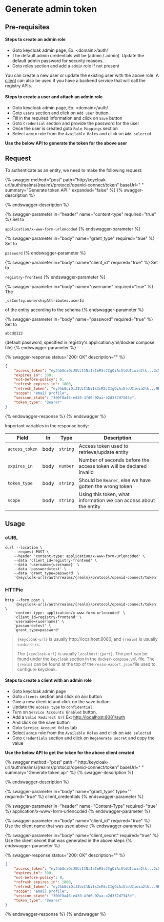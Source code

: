 # Generate admin token

## Pre-requisites&#x20;

#### Steps to create an admin role

* Goto keycloak admin page, Ex: \<domain>/auth/
* The default admin credentials will be (admin / admin). Update the default admin password for security reasons.
* Goto roles section and add a `admin` role if not present

You can create a new user or update the existing user with the above role. A [client](authenticating-as-an-entity-1.md#steps-to-create-a-client-with-an-admin-role) can also be used if you have a backend service that will call the registry APIs.

#### Steps to create a user and attach an admin role

* Goto keycloak admin page, Ex: \<domain>/auth/
* Goto `users` section and click on `Add user` button.
* Fill in the required information and click on `Save` button
* Goto `Credential` section and provide the password for the user
* Once the user is created goto `Role Mappings` section
* Select `admin` role from the `Available Roles` and click on `Add selected`

**Use the below API to generate the token for the above user**

## Request

To authenticate as an entity, we need to make the following request:

{% swagger method="post" path="http:/keycloak-url/auth/realms/{realm}/protocol/openid-connect/token" baseUrl=" " summary="Generate token API  " expanded="false" %}
{% swagger-description %}

{% endswagger-description %}

{% swagger-parameter in="header" name="content-type" required="true" %}
Set to 

`application/x-www-form-urlencoded`
{% endswagger-parameter %}

{% swagger-parameter in="body" name="grant_type" required="true" %}
Set to 

`password`
{% endswagger-parameter %}

{% swagger-parameter in="body" name="client_id" required="true" %}
Set to 

`registry-frontend`
{% endswagger-parameter %}

{% swagger-parameter in="body" name="username" required="true" %}
The 

`_osConfig.ownershipAttributes.userId`

 of the entity according to the schema
{% endswagger-parameter %}

{% swagger-parameter in="body" name="password" required="true" %}
Set to 

`abcd@123`

 (default password, specified in registry's application.yml/docker compose file)
{% endswagger-parameter %}

{% swagger-response status="200: OK" description="" %}
```json
{
	"access_token": "eyJhbGciOiJSUzI1NiIsInR5cCIgOiAiSldUIiwia2lk...2cSSaBKuB58I2OYDGw",
	"expires_in": 300,
	"not-before-policy": 0,
	"refresh_expires_in": 1800,
	"refresh_token": "eyJhbGciOiJIUzI1NiIsInR5cCIgOiAiSldUIiwia2lk...9HulwVv12bBDUdU_nidZXo",
	"scope": "email profile",
	"session_state": "300f8a46-e430-4fd6-92aa-a2d337d7343e",
	"token_type": "Bearer"
}
```
{% endswagger-response %}
{% endswagger %}

Important variables in the response body:

| Field          | In   | Type     | Description                                                        |
| -------------- | ---- | -------- | ------------------------------------------------------------------ |
| `access_token` | body | `string` | Access token used to retrieve/update entity                        |
| `expires_in`   | body | `number` | Number of seconds before the access token will be declared invalid |
| `token_type`   | body | `string` | Should be `Bearer`, else we have gotten the wrong token            |
| `scope`        | body | `string` | Using this token, what information we can access about the entity  |

## Usage

### cURL

```
curl --location \
	--request POST \
	--header 'content-type: application/x-www-form-urlencoded' \
	--data 'client_id=registry-frontend' \
	--data 'username={username}' \
	--data 'password=test' \
	--data 'grant_type=password' \
	'{keycloak-url}/auth/realms/{realm}/protocol/openid-connect/token'
```

### HTTPie

```
http --form post \
	'{keycloak-url}/auth/realms/{realm}/protocol/openid-connect/token' \
	'content-type: application/x-www-form-urlencoded' \
	'client_id=registry-frontend' \
	'username={username}' \
	'password=test' \
	'grant_type=password'
```

> `{keycloak-url}` is usually http://localhost:8080, and `{realm}` is usually `sunbird-rc`.
>
> The `{keycloak-url}` is usually `localhost:{port}`. The port can be found under the `keycloak` section in the `docker-compose.yml` file. The `{realm}` can be found at the top of the `realm-export.json` file used to configure keycloak.

#### Steps to create a client with an admin role

* Goto keycloak admin page
* Goto `clients` section and click on `Add` button
* Give a new client id and click on the save button
* Update the `access type` to `confidential`.
* Turn on `Service Accounts Enabled` button.
* Add a `Valid Redirect Url` Ex: [http://localhost:8081/auth](http://localhost:8081/auth)
* And click on the save button
* Goto `Service Account Roles` tab&#x20;
* Select `admin` role from the `Available Roles` and click on `Add selected`
* &#x20;Goto `Credentials` section  and click on `Regenerate secret` and copy the value

**Use the below API to get the token for the above client created**

{% swagger method="post" path="  http:/keycloak-url/auth/realms/{realm}/protocol/openid-connect/token" baseUrl=" " summary="Generate token api" %}
{% swagger-description %}

{% endswagger-description %}

{% swagger-parameter in="body" name="grant_type" type="" required="true" %}
client_credentials
{% endswagger-parameter %}

{% swagger-parameter in="header" name="Content-Type" required="true" %}
application/x-www-form-urlencoded
{% endswagger-parameter %}

{% swagger-parameter in="body" name="client_id" required="true" %}
Use the client name that was used above
{% endswagger-parameter %}

{% swagger-parameter in="body" name="client_secret" required="true" %}
Use the client secret that was generated in the above steps
{% endswagger-parameter %}

{% swagger-response status="200: OK" description="" %}


```json
{
	"access_token": "eyJhbGciOiJSUzI1NiIsInR5cCIgOiAiSldUIiwia2lk...2cSSaBKuB58I2OYDGw",
	"expires_in": 300,
	"not-before-policy": 0,
	"refresh_expires_in": 1800,
	"refresh_token": "eyJhbGciOiJIUzI1NiIsInR5cCIgOiAiSldUIiwia2lk...9HulwVv12bBDUdU_nidZXo",
	"scope": "email profile",
	"session_state": "300f8a46-e430-4fd6-92aa-a2d337d7343e",
	"token_type": "Bearer"
}
```
{% endswagger-response %}
{% endswagger %}

